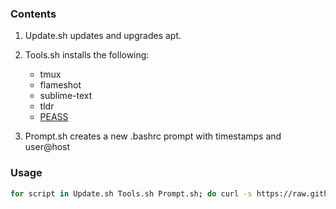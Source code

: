 ### Contents
1. Update.sh updates and upgrades apt.

2. Tools.sh installs the following:
    - tmux
    - flameshot
    - sublime-text
    - tldr
    - [PEASS](https://github.com/peass-ng/PEASS-ng)

4. Prompt.sh creates a new .bashrc prompt with timestamps and user@host

### Usage
```bash
for script in Update.sh Tools.sh Prompt.sh; do curl -s https://raw.githubusercontent.com/adept15n/kalisetup/refs/heads/main/$script | bash; done
```
